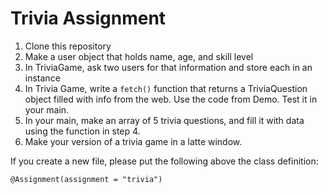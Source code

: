 # Trivia Assignment

1. Clone this repository
2. Make a user object that holds name, age, and skill level
3. In TriviaGame, ask two users for that information and store each in an instance
4. In Trivia Game, write a `fetch()` function that returns a TriviaQuestion object filled with info from the web.  Use the code from Demo.  Test it in your main.
5. In your main, make an array of 5 trivia questions, and fill it with data using the function in step 4.
6. Make your version of a trivia game in a latte window.

If you create a new file, please put the following above the class definition:

```
@Assignment(assignment = "trivia")
```
